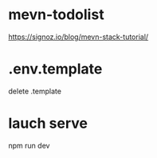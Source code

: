 # mevn-todolist

https://signoz.io/blog/mevn-stack-tutorial/

# .env.template 
delete .template

# lauch serve
npm run dev
